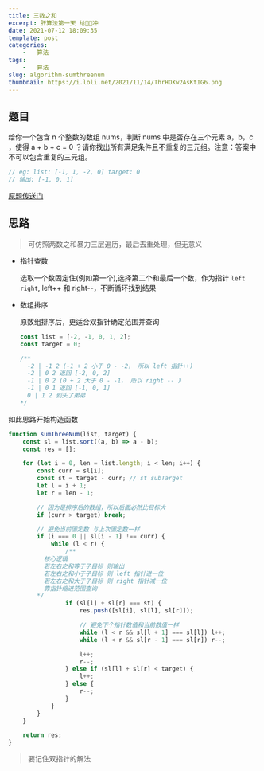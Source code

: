 ```yaml
---
title: 三数之和
excerpt: 肝算法第一天 给👴🏻冲
date: 2021-07-12 18:09:35
template: post
categories:
	-	算法
tags: 
	-	算法
slug: algorithm-sumthreenum
thumbnail: https://i.loli.net/2021/11/14/ThrHOXw2AsKtIG6.png
---
```


## 题目

给你一个包含 n 个整数的数组 nums，判断 nums 中是否存在三个元素 a，b，c ，使得 a + b + c = 0 ？请你找出所有满足条件且不重复的三元组。注意：答案中不可以包含重复的三元组。

```js
// eg: list: [-1, 1, -2, 0] target: 0
// 输出: [-1, 0, 1]
```

[原题传送门](https://leetcode-cn.com/problems/3sum/)

## 思路

> 可仿照两数之和暴力三层遍历，最后去重处理，但无意义

- 指针查数

  选取一个数固定住(例如第一个),选择第二个和最后一个数，作为指针 `left` `right`, left++ 和 right--，不断循环找到结果

- 数组排序

  原数组排序后，更适合双指针确定范围并查询

  ```js
  const list = [-2, -1, 0, 1, 2];
  const target = 0;

  /**
    -2 | -1 2 (-1 + 2 小于 0 - -2， 所以 left 指针++)
    -2 | 0 2 返回 [-2, 0, 2] 
    -1 | 0 2 (0 + 2 大于 0 - -1， 所以 right -- )
    -1 | 0 1 返回 [-1, 0, 1]
    0 | 1 2 到头了弟弟
  */
  ```

如此思路开始构造函数

```js
function sumThreeNum(list, target) {
	const sl = list.sort((a, b) => a - b);
	const res = [];

	for (let i = 0, len = list.length; i < len; i++) {
		const curr = sl[i];
		const st = target - curr; // st subTarget
		let l = i + 1;
		let r = len - 1;

		// 因为是排序后的数组，所以后面必然比目标大
		if (curr > target) break;

		// 避免当前固定数 与上次固定数一样
		if (i === 0 || sl[i - 1] !== curr) {
			while (l < r) {
				/**
          核心逻辑 
          若左右之和等于子目标 则输出
          若左右之和小于子目标 则 left 指针进一位
          若左右之和大于子目标 则 right 指针减一位
          靠指针缩进范围查询
        */
				if (sl[l] + sl[r] === st) {
					res.push([sl[i], sl[l], sl[r]]);

					// 避免下个指针数值和当前数值一样
					while (l < r && sl[l + 1] === sl[l]) l++;
					while (l < r && sl[r - 1] === sl[r]) r--;

					l++;
					r--;
				} else if (sl[l] + sl[r] < target) {
					l++;
				} else {
					r--;
				}
			}
		}
	}

	return res;
}
```

> 要记住双指针的解法

